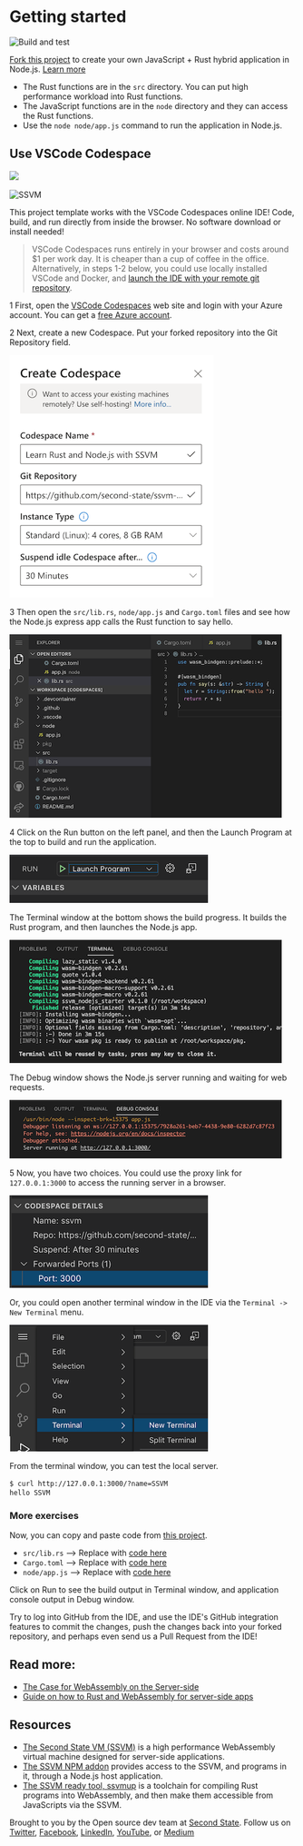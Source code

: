 # Getting started

![Build and test](https://github.com/second-state/ssvm-nodejs-starter/workflows/Build%20and%20test/badge.svg)

[Fork this project](https://github.com/second-state/ssvm-nodejs-starter) to create your own JavaScript + Rust hybrid application in Node.js. [Learn more](https://cloud.secondstate.io/server-side-webassembly/getting-started/the-no-software-approach)

* The Rust functions are in the `src` directory. You can put high performance workload into Rust functions.
* The JavaScript functions are in the `node` directory and they can access the Rust functions.
* Use the `node node/app.js` command to run the application in Node.js.

## Use VSCode Codespace

<p>
    <a href="https://online.visualstudio.com/environments/new?name=Rust%20and%20WebAssembly%20in%20Node.js&repo=second-state/ssvm-nodejs-starter">
        <img src="https://img.shields.io/endpoint?style=social&url=https%3A%2F%2Faka.ms%2Fvso-badge">
    </a>
</p>

![SSVM](https://github.com/second-state/blog/blob/master/static/images/SSVM-edited-without-music.gif?raw=true)

This project template works with the VSCode Codespaces online IDE! Code, build, and run directly from inside the browser. No software download or install needed!

> VSCode Codespaces runs entirely in your browser and costs around $1 per work day. It is cheaper than a cup of coffee in the office. Alternatively, in steps 1-2 below, you could use locally installed VSCode and Docker, and [launch the IDE with your remote git repository](https://code.visualstudio.com/remote-tutorials/containers/getting-started).

1 First, open the [VSCode Codespaces](https://online.visualstudio.com/) web site and login with your Azure account. You can get a [free Azure account](https://azure.microsoft.com/en-us/free/).

2 Next, create a new Codespace. Put your forked repository into the Git Repository field.

![Create a new Codespace](docs/img/vscode_create.png)

3 Then open the `src/lib.rs`, `node/app.js` and `Cargo.toml` files and see how the Node.js express app calls the Rust function to say hello.

![Code in Codespace](docs/img/vscode_code.png)

4 Click on the Run button on the left panel, and then the Launch Program at the top to build and run the application.

![Build and run](docs/img/vscode_run.png)

The Terminal window at the bottom shows the build progress. It builds the Rust program, and then launches the Node.js app.

![Build](docs/img/vscode_build.png)

The Debug window shows the Node.js server running and waiting for web requests.

![Debug](docs/img/vscode_debug.png)

5 Now, you have two choices. You could use the proxy link for `127.0.0.1:3000` to access the running server in a browser.

![Browser link](docs/img/vscode_port.png)

Or, you could open another terminal window in the IDE via the `Terminal -> New Terminal` menu.

![Open Terminal](docs/img/vscode_terminal.png)

From the terminal window, you can test the local server.

```
$ curl http://127.0.0.1:3000/?name=SSVM
hello SSVM
```

### More exercises

Now, you can copy and paste code from [this project](https://github.com/second-state/wasm-learning/tree/master/nodejs/functions).

* `src/lib.rs` --> Replace with [code here](https://github.com/second-state/wasm-learning/blob/master/nodejs/functions/src/lib.rs)
* `Cargo.toml` --> Replace with [code here](https://github.com/second-state/wasm-learning/blob/master/nodejs/functions/Cargo.toml)
* `node/app.js` --> Replace with [code here](https://github.com/second-state/wasm-learning/blob/master/nodejs/functions/node/app.js)

Click on Run to see the build output in Terminal window, and application console output in Debug window.

Try to log into GitHub from the IDE, and use the IDE's GitHub integration features to commit the changes, push the changes back into your forked repository, and perhaps even send us a Pull Request from the IDE!

## Read more:

* [The Case for WebAssembly on the Server-side](https://cloud.secondstate.io/server-side-webassembly/why)
* [Guide on how to Rust and WebAssembly for server-side apps](https://cloud.secondstate.io/server-side-webassembly/getting-started)

## Resources

* [The Second State VM (SSVM)](https://github.com/second-state/ssvm) is a high performance WebAssembly virtual machine designed for server-side applications.
* [The SSVM NPM addon](https://github.com/second-state/ssvm-napi) provides access to the SSVM, and programs in it, through a Node.js host application.
* [The SSVM ready tool, ssvmup](https://github.com/second-state/ssvmup) is a toolchain for compiling Rust programs into WebAssembly, and then make them accessible from JavaScripts via the SSVM.

Brought to you by the Open source dev team at [Second State](https://www.secondstate.io/). Follow us on [Twitter](https://twitter.com/secondstateinc), [Facebook](https://www.facebook.com/SecondState.io/), [LinkedIn](https://www.linkedin.com/company/second-state/), [YouTube](https://www.youtube.com/channel/UCePMT5duHcIbJlwJRSOPDMQ), or [Medium](https://medium.com/wasm)

